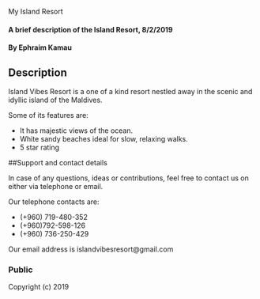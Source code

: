 My Island Resort
#### A brief description of the Island Resort, 8/2/2019
#### By **Ephraim Kamau**

## Description
<p>Island Vibes Resort is a one of a kind resort nestled away in the scenic and idyllic island of the Maldives.</p>
<p>Some of its features are:</p>
<ul>
<li>It has majestic views of the ocean.</li>

<li>White sandy beaches ideal for slow, relaxing walks.</li>

<li>5 star rating</li>
</ul>

##Support and contact details
<p>In case of any questions, ideas or contributions, feel free to contact us on either via telephone or email.</p>
<p>Our telephone contacts are: 
 <ul>
  <li>(+960) 719-480-352</li> 
  <li>(+960)792-598-126 </li>
  <li>(+960) 736-250-429</li>
</ul>
<p>Our email address is islandvibesresort@gmail.com</p>

### Public
Copyright (c) 2019

